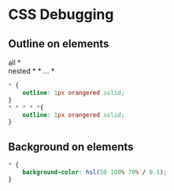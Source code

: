 # CSS Debugging

## Outline on elements
all *<br>
nested * * ... *
``` CSS
* {
    outline: 1px orangered solid;
}
* * * * *{
    outline: 1px orangered solid;
}
```
## Background on elements
``` CSS
* {
    background-color: hsl(50 100% 70% / 0.1);
}
```